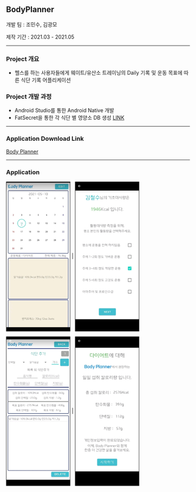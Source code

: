 ## BodyPlanner
개발 팀 : 조민수, 김광모

제작 기간 : 2021.03 - 2021.05
<hr/>

### Project 개요<br/>
  - 헬스를 하는 사용자들에게 웨이트/유산소 트레이닝의 Daily 기록 및 운동 목표에 따른 식단 기록 어플리케이션<br/>
  
### Project 개발 과정<br/>
  - Android Studio를 통한 Android Native 개발<br/>
  - FatSecret을 통한 각 식단 별 영양소 DB 생성 <a href="https://www.fatsecret.kr/">LINK</a>

<hr/>

### Application Download Link <br/>
<a href="https://play.google.com/store/apps/details?id=com.Bodyplanner.bodyplanner">Body Planner</a>

<hr/>

### Application

<img src="./img/cap1.jpg" width="35%" align="center"> | <img src="./img/cap2.jpg" width="35%" align="center">

<img src="./img/cap3.jpg" width="35%" align="center"> | <img src="./img/cap4.jpg" width="35%" align="center">




